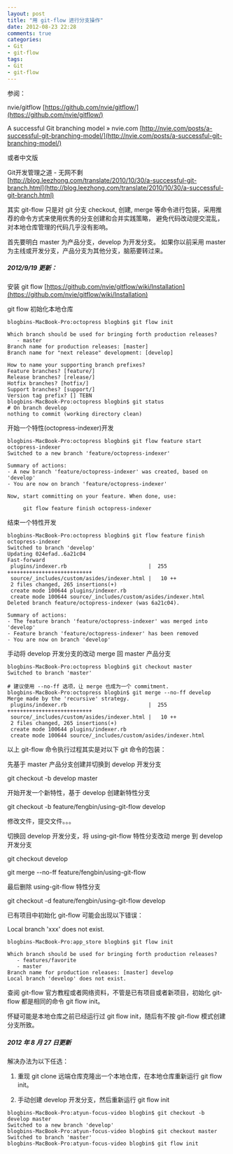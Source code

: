 ```yaml
---
layout: post
title: "用 git-flow 进行分支操作"
date: 2012-08-23 22:28
comments: true
categories: 
- Git
- git-flow
tags:
- Git
- git-flow
---
```


参阅：

nvie/gitflow 
[https://github.com/nvie/gitflow/](https://github.com/nvie/gitflow/)

A successful Git branching model » nvie.com 
[http://nvie.com/posts/a-successful-git-branching-model/](http://nvie.com/posts/a-successful-git-branching-model/)

或者中文版

Git开发管理之道 - 无网不剩 
[http://blog.leezhong.com/translate/2010/10/30/a-successful-git-branch.html](http://blog.leezhong.com/translate/2010/10/30/a-successful-git-branch.html)

其实 git-flow 只是对 git 分支 checkout, 创建, merge 等命令进行包装，采用推荐的命令方式来使用优秀的分支创建和合并实践策略，
避免代码改动提交混乱，对本地仓库管理的代码几乎没有影响。

首先要明白 master 为产品分支，develop 为开发分支。
如果你以前采用 master 为主线或开发分支，产品分支为其他分支，脑筋要转过来。

<!--more-->
##### 2012/9/19 更新：

安装 git flow 
[https://github.com/nvie/gitflow/wiki/Installation](https://github.com/nvie/gitflow/wiki/Installation)

git flow 初始化本地仓库
```
blogbins-MacBook-Pro:octopress blogbin$ git flow init

Which branch should be used for bringing forth production releases?
   - master
Branch name for production releases: [master]
Branch name for "next release" development: [develop]

How to name your supporting branch prefixes?
Feature branches? [feature/]
Release branches? [release/]
Hotfix branches? [hotfix/]
Support branches? [support/]
Version tag prefix? [] TEBN
blogbins-MacBook-Pro:octopress blogbin$ git status
# On branch develop
nothing to commit (working directory clean)
```

开始一个特性(octopress-indexer)开发
```
blogbins-MacBook-Pro:octopress blogbin$ git flow feature start octopress-indexer
Switched to a new branch 'feature/octopress-indexer'

Summary of actions:
- A new branch 'feature/octopress-indexer' was created, based on 'develop'
- You are now on branch 'feature/octopress-indexer'

Now, start committing on your feature. When done, use:

     git flow feature finish octopress-indexer
```

结束一个特性开发
```
blogbins-MacBook-Pro:octopress blogbin$ git flow feature finish octopress-indexer
Switched to branch 'develop'
Updating 024efad..6a21c04
Fast-forward
 plugins/indexer.rb                          |  255 +++++++++++++++++++++++++++
 source/_includes/custom/asides/indexer.html |   10 ++
 2 files changed, 265 insertions(+)
 create mode 100644 plugins/indexer.rb
 create mode 100644 source/_includes/custom/asides/indexer.html
Deleted branch feature/octopress-indexer (was 6a21c04).

Summary of actions:
- The feature branch 'feature/octopress-indexer' was merged into 'develop'
- Feature branch 'feature/octopress-indexer' has been removed
- You are now on branch 'develop'
```

手动将 develop 开发分支的改动 merge 回 master 产品分支
```
blogbins-MacBook-Pro:octopress blogbin$ git checkout master
Switched to branch 'master'

# 建议使用 --no-ff 选项，让 merge 也成为一个 commitment.
blogbins-MacBook-Pro:octopress blogbin$ git merge --no-ff develop
Merge made by the 'recursive' strategy.
 plugins/indexer.rb                          |  255 +++++++++++++++++++++++++++
 source/_includes/custom/asides/indexer.html |   10 ++
 2 files changed, 265 insertions(+)
 create mode 100644 plugins/indexer.rb
 create mode 100644 source/_includes/custom/asides/indexer.html
```

以上 git-flow 命令执行过程其实是对以下 git 命令的包装：

先基于 master 产品分支创建并切换到 develop 开发分支

git checkout -b develop master

开始开发一个新特性，基于 develop 创建新特性分支

git checkout -b feature/fengbin/using-git-flow develop

修改文件，提交文件。。。

切换回 develop 开发分支，将 using-git-flow 特性分支改动 merge 到 develop 开发分支

git checkout develop

git merge --no-ff feature/fengbin/using-git-flow

最后删除 using-git-flow 特性分支

git checkout -d feature/fengbin/using-git-flow develop



已有项目中初始化 git-flow 可能会出现以下错误： 

Local branch 'xxx' does not exist.
```
blogbins-MacBook-Pro:app_store blogbin$ git flow init

Which branch should be used for bringing forth production releases?
   - features/favorite
   - master
Branch name for production releases: [master] develop
Local branch 'develop' does not exist.
```

查阅 git-flow 官方教程或者网络资料，不管是已有项目或者新项目，初始化 git-flow 都是相同的命令 git flow init。

怀疑可能是本地仓库之前已经运行过 git flow init，随后有不按 git-flow 模式创建分支所致。

##### 2012 年 8 月 27 日更新
解决办法为以下任选：

1. 重现 git clone 远端仓库克隆出一个本地仓库，在本地仓库重新运行 git flow init。

2. 手动创建 develop 开发分支，然后重新运行 git flow init
```
blogbins-MacBook-Pro:atyun-focus-video blogbin$ git checkout -b develop master
Switched to a new branch 'develop'
blogbins-MacBook-Pro:atyun-focus-video blogbin$ git checkout master
Switched to branch 'master'
blogbins-MacBook-Pro:atyun-focus-video blogbin$ git flow init
```


